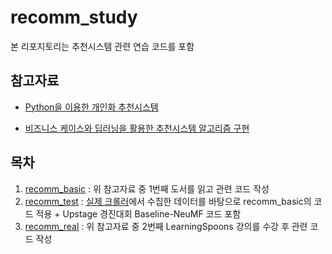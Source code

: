 # recomm_study

본 리포지토리는 추천시스템 관련 연습 코드를 포함


## 참고자료

- [Python을 이용한 개인화 추천시스템](http://www.crbooks.co.kr/02_book/?mcode=0402020000&page=1&kind=all&keyword=%EA%B0%9C%EC%9D%B8%ED%99%94+%EC%B6%94%EC%B2%9C+%EC%8B%9C%EC%8A%A4%ED%85%9C&mode=2&no=531)

- [비즈니스 케이스와 딥러닝을 활용한 추천시스템 알고리즘 구현](https://learningspoons.com/course/detail/recommendation/)

## 목차
1. [recomm_basic](/recomm_basic) : 위 참고자료 중 1번째 도서를 읽고 관련 코드 작성
2. [recomm_test](/recomm_test) : [실제 크롤러](https://github.com/dyryu1208/amazon_crawler_2.0)에서 수집한 데이터를 바탕으로 recomm_basic의 코드 적용 + Upstage 경진대회 Baseline-NeuMF 코드 포함
3. [recomm_real](/recomm_real) : 위 참고자료 중 2번째 LearningSpoons 강의를 수강 후 관련 코드 작성
